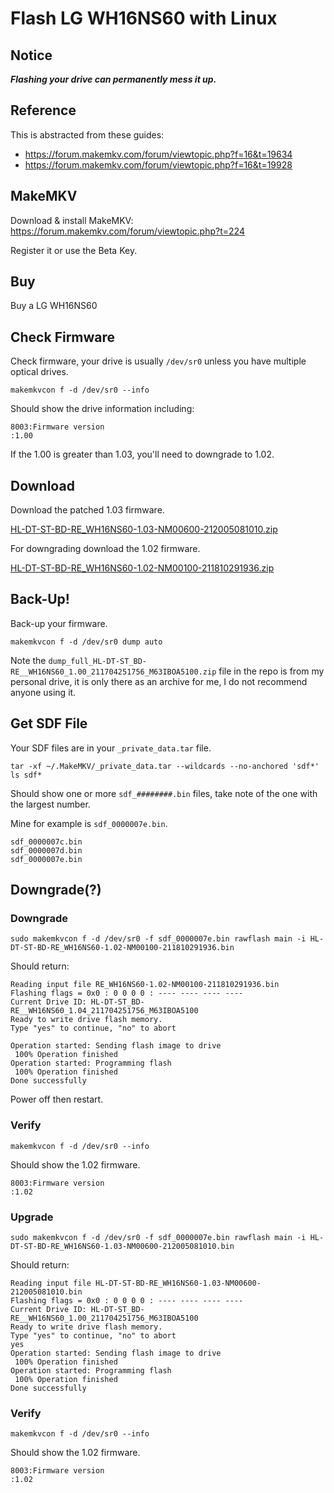 # Flash LG WH16NS60 with Linux

## Notice

***Flashing your drive can permanently mess it up.***

## Reference

This is abstracted from these guides: 

* https://forum.makemkv.com/forum/viewtopic.php?f=16&t=19634
* https://forum.makemkv.com/forum/viewtopic.php?f=16&t=19928

## MakeMKV

Download & install MakeMKV: https://forum.makemkv.com/forum/viewtopic.php?t=224

Register it or use the Beta Key.

## Buy

Buy a LG WH16NS60

## Check Firmware

Check firmware, your drive is usually `/dev/sr0` unless you have multiple optical drives.

    makemkvcon f -d /dev/sr0 --info
    
Should show the drive information including:

    8003:Firmware version
    :1.00

If the 1.00 is greater than 1.03, you'll need to downgrade to 1.02.

## Download

Download the patched 1.03 firmware.

[HL-DT-ST-BD-RE_WH16NS60-1.03-NM00600-212005081010.zip](https://gist.github.com/pjobson/678e0350506419bab355d7b4392d4104/raw/ddaf392cb8c725da85e4359129e6a4df07ca2dc4/HL-DT-ST-BD-RE_WH16NS60-1.03-NM00600-212005081010.zip)

For downgrading download the 1.02 firmware.

[HL-DT-ST-BD-RE_WH16NS60-1.02-NM00100-211810291936.zip](https://gist.github.com/pjobson/678e0350506419bab355d7b4392d4104/raw/ddaf392cb8c725da85e4359129e6a4df07ca2dc4/HL-DT-ST-BD-RE_WH16NS60-1.02-NM00100-211810291936.zip)

## Back-Up!

Back-up your firmware.

    makemkvcon f -d /dev/sr0 dump auto

Note the `dump_full_HL-DT-ST_BD-RE__WH16NS60_1.00_211704251756_M63IBOA5100.zip` file in the repo is from my personal drive, it is only there as an archive for me, I do not recommend anyone using it.

## Get SDF File

Your SDF files are in your `_private_data.tar` file.

    tar -xf ~/.MakeMKV/_private_data.tar --wildcards --no-anchored 'sdf*'
    ls sdf*

Should show one or more `sdf_########.bin` files, take note of the one with the largest number.

Mine for example is `sdf_0000007e.bin`.

    sdf_0000007c.bin
    sdf_0000007d.bin
    sdf_0000007e.bin

## Downgrade(?)

### Downgrade

    sudo makemkvcon f -d /dev/sr0 -f sdf_0000007e.bin rawflash main -i HL-DT-ST-BD-RE_WH16NS60-1.02-NM00100-211810291936.bin

Should return:

    Reading input file RE_WH16NS60-1.02-NM00100-211810291936.bin
    Flashing flags = 0x0 : 0 0 0 0 : ---- ---- ---- ----
    Current Drive ID: HL-DT-ST_BD-RE__WH16NS60_1.04_211704251756_M63IBOA5100
    Ready to write drive flash memory.
    Type "yes" to continue, "no" to abort
    
    Operation started: Sending flash image to drive
     100% Operation finished
    Operation started: Programming flash
     100% Operation finished
    Done successfully

Power off then restart.

### Verify

    makemkvcon f -d /dev/sr0 --info

Should show the 1.02 firmware.

    8003:Firmware version
    :1.02

### Upgrade

    sudo makemkvcon f -d /dev/sr0 -f sdf_0000007e.bin rawflash main -i HL-DT-ST-BD-RE_WH16NS60-1.03-NM00600-212005081010.bin

Should return:

    Reading input file HL-DT-ST-BD-RE_WH16NS60-1.03-NM00600-212005081010.bin
    Flashing flags = 0x0 : 0 0 0 0 : ---- ---- ---- ----
    Current Drive ID: HL-DT-ST_BD-RE__WH16NS60_1.00_211704251756_M63IBOA5100
    Ready to write drive flash memory.
    Type "yes" to continue, "no" to abort
    yes
    Operation started: Sending flash image to drive
     100% Operation finished
    Operation started: Programming flash
     100% Operation finished
    Done successfully

### Verify

    makemkvcon f -d /dev/sr0 --info

Should show the 1.02 firmware.

    8003:Firmware version
    :1.02


